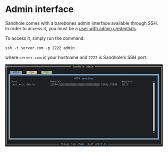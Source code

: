 # Admin interface

Sandhole comes with a barebones admin interface available through SSH. In order to access it, you must be a [user with admin credentials](./configuration.md#adding-users-and-admins).

To access it, simply run the command:

```shell
ssh -t server.com -p 2222 admin
```

where `server.com` is your hostname and `2222` is Sandhole's SSH port.

![A terminal screenshot showing the "Sandhole admin" interface, displaying the HTTP services currently running.](./admin_interface.png)
